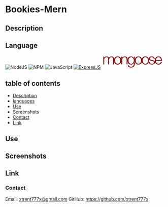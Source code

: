 # Bookies-Mern

## Description


## Language
![NodeJS](https://img.shields.io/badge/node.js-%2343853D.svg?style=for-the-badge&logo=node.js&logoColor=white)
![NPM](https://img.shields.io/badge/NPM-%23000000.svg?style=for-the-badge&logo=npm&logoColor=white)
![JavaScript](https://img.shields.io/badge/javascript-%23323330.svg?style=for-the-badge&logo=javascript&logoColor=%23F7DF1E)
[![ExpressJS](https://github.com/MarioTerron/logo-images/blob/master/logos/expressjs.png)](http://expressjs.com///)
[![Monogoose](https://github.com/MarioTerron/logo-images/blob/master/logos/mongoose.png)](http://mongoosejs.com/)



## table of contents

* [Description](#description)
* [languages](#languages)              
* [Use](#use)
* [Screenshots](#screenshots)
* [Contact](#contact)
* [Link](#link)

## Use

## Screenshots



## Link



### Contact
Email: xtrent777x@gmail.com
GitHub: https://github.com/xtrent777x

